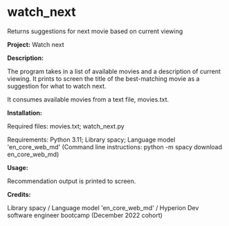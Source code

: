 # watch_next
Returns suggestions for next movie based on current viewing

**Project:** Watch next

**Description:**

The program takes in a list of available movies and a description of current viewing.  It prints to screen the title of the best-matching movie as a suggestion for 
what to watch next.

It consumes available movies from a text file, movies.txt.

**Installation:**

Required files: movies.txt; watch_next.py

Requirements: Python 3.11; Library spacy; Language model 'en_core_web_md' (Command line instructions: python -m spacy download en_core_web_md)

**Usage:**

Recommendation output is printed to screen.

**Credits:**

Library spacy / Language model 'en_core_web_md' / Hyperion Dev software engineer bootcamp (December 2022 cohort)
